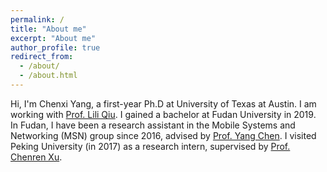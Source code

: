 ```yaml
---
permalink: /
title: "About me"
excerpt: "About me"
author_profile: true
redirect_from: 
  - /about/
  - /about.html
---
```


Hi, I'm Chenxi Yang, a first-year Ph.D at University of Texas at Austin. I am working with [Prof. Lili Qiu](https://www.cs.utexas.edu/~lili/). I gained a bachelor at Fudan University in 2019. In Fudan, I have been a research assistant in the Mobile Systems and Networking (MSN) group since 2016, advised by [Prof. Yang Chen](https://chenyang03.wordpress.com/). I visited Peking University (in 2017) as a research intern, supervised by [Prof. Chenren Xu](http://soar.group/chenren/). 
